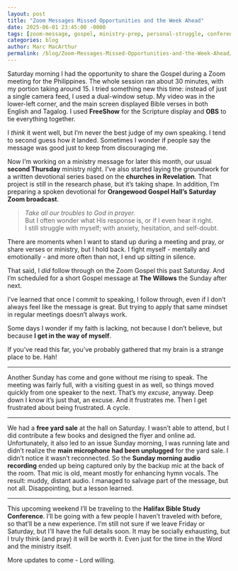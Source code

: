 ```yaml
---
layout: post
title: "Zoom Messages Missed Opportunities and the Week Ahead"
date: 2025-06-01 23:45:00 -0000
tags: [zoom-message, gospel, ministry-prep, personal-struggle, conference, devotional-writing, recording-issues, travel, halifax-conference, anxiety, prayer]
categories: blog
author: Marc MacArthur
permalink: /blog/Zoom-Messages-Missed-Opportunities-and-the-Week-Ahead/
---
```


Saturday morning I had the opportunity to share the Gospel during a Zoom meeting for the Philippines. The whole session ran about 30 minutes, with my portion taking around 15. I tried something new this time: instead of just a single camera feed, I used a dual-window setup. My video was in the lower-left corner, and the main screen displayed Bible verses in both English and Tagalog. I used **FreeShow** for the Scripture display and **OBS** to tie everything together. 

I *think* it went well, but I’m never the best judge of my own speaking. I tend to second guess how it landed. Sometimes I wonder if people say the message was good just to keep from discouraging me.

<!--more-->

Now I’m working on a ministry message for later this month, our usual **second Thursday** ministry night. I’ve also started laying the groundwork for a written devotional series based on the **churches in Revelation**. That project is still in the research phase, but it’s taking shape. In addition, I’m preparing a spoken devotional for **Orangewood Gospel Hall’s Saturday Zoom broadcast**.

> *Take all our troubles to God in prayer.*  
> But I often wonder what His response is, or if I even hear it right.  
> I still struggle with myself; with anxiety, hesitation, and self-doubt.

There are moments when I want to stand up during a meeting and pray, or share verses or ministry, but I hold back. I fight myself - mentally and emotionally - and more often than not, I end up sitting in silence.  

That said, I *did* follow through on the Zoom Gospel this past Saturday. And I’m scheduled for a short Gospel message at **The Willows** the Sunday after next. 

I’ve learned that once I commit to speaking, I follow through, even if I don’t always feel like the message is great. But trying to apply that same mindset in regular meetings doesn’t always work.  

Some days I wonder if my faith is lacking, not because I don’t believe, but because **I get in the way of myself**.

If you’ve read this far, you’ve probably gathered that my brain is a strange place to be. Hah!

---

Another Sunday has come and gone without me rising to speak. The meeting was fairly full, with a visiting guest in as well, so things moved quickly from one speaker to the next. That’s my *excuse*, anyway. Deep down I know it’s just that, an excuse. And it frustrates me. Then I get frustrated about being frustrated. A cycle.

---

We had a **free yard sale** at the hall on Saturday. I wasn’t able to attend, but I did contribute a few books and designed the flyer and online ad. Unfortunately, it also led to an issue Sunday morning, I was running late and didn’t realize the **main microphone had been unplugged** for the yard sale. I didn’t notice it wasn’t reconnected. So the **Sunday morning audio recording** ended up being captured only by the backup mic at the back of the room. That mic is old, meant mostly for enhancing hymn vocals. The result: muddy, distant audio. I managed to salvage part of the message, but not all. Disappointing, but a lesson learned.

---

This upcoming weekend I’ll be traveling to the **Halifax Bible Study Conference**. I’ll be going with a few people I haven’t traveled with before, so that’ll be a new experience. I’m still not sure if we leave Friday or Saturday, but I’ll have the full details soon. It may be socially exhausting, but I truly think (and pray) it will be worth it. Even just for the time in the Word and the ministry itself.

More updates to come - Lord willing.

